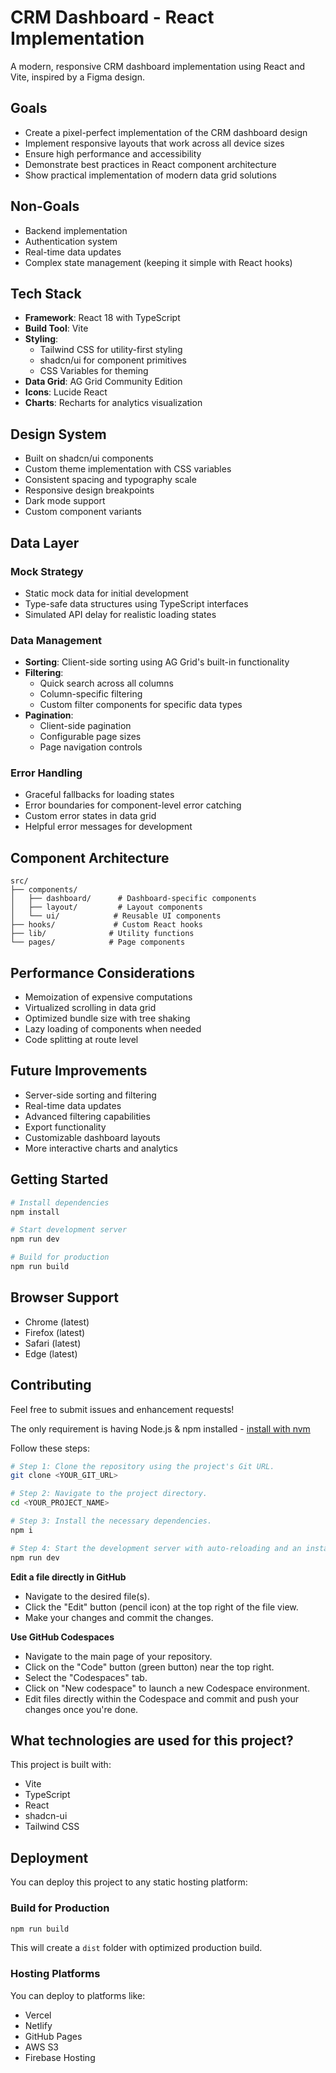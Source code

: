 # CRM Dashboard - React Implementation

A modern, responsive CRM dashboard implementation using React and Vite, inspired by a Figma design.

## Goals
- Create a pixel-perfect implementation of the CRM dashboard design
- Implement responsive layouts that work across all device sizes
- Ensure high performance and accessibility
- Demonstrate best practices in React component architecture
- Show practical implementation of modern data grid solutions

## Non-Goals
- Backend implementation
- Authentication system
- Real-time data updates
- Complex state management (keeping it simple with React hooks)

## Tech Stack
- **Framework**: React 18 with TypeScript
- **Build Tool**: Vite
- **Styling**: 
  - Tailwind CSS for utility-first styling
  - shadcn/ui for component primitives
  - CSS Variables for theming
- **Data Grid**: AG Grid Community Edition
- **Icons**: Lucide React
- **Charts**: Recharts for analytics visualization

## Design System
- Built on shadcn/ui components
- Custom theme implementation with CSS variables
- Consistent spacing and typography scale
- Responsive design breakpoints
- Dark mode support
- Custom component variants

## Data Layer
### Mock Strategy
- Static mock data for initial development
- Type-safe data structures using TypeScript interfaces
- Simulated API delay for realistic loading states

### Data Management
- **Sorting**: Client-side sorting using AG Grid's built-in functionality
- **Filtering**: 
  - Quick search across all columns
  - Column-specific filtering
  - Custom filter components for specific data types
- **Pagination**: 
  - Client-side pagination
  - Configurable page sizes
  - Page navigation controls

### Error Handling
- Graceful fallbacks for loading states
- Error boundaries for component-level error catching
- Custom error states in data grid
- Helpful error messages for development

## Component Architecture
```
src/
├── components/
│   ├── dashboard/      # Dashboard-specific components
│   ├── layout/         # Layout components
│   └── ui/            # Reusable UI components
├── hooks/             # Custom React hooks
├── lib/              # Utility functions
└── pages/            # Page components
```

## Performance Considerations
- Memoization of expensive computations
- Virtualized scrolling in data grid
- Optimized bundle size with tree shaking
- Lazy loading of components when needed
- Code splitting at route level

## Future Improvements
- Server-side sorting and filtering
- Real-time data updates
- Advanced filtering capabilities
- Export functionality
- Customizable dashboard layouts
- More interactive charts and analytics

## Getting Started
```bash
# Install dependencies
npm install

# Start development server
npm run dev

# Build for production
npm run build
```

## Browser Support
- Chrome (latest)
- Firefox (latest)
- Safari (latest)
- Edge (latest)

## Contributing
Feel free to submit issues and enhancement requests!

The only requirement is having Node.js & npm installed - [install with nvm](https://github.com/nvm-sh/nvm#installing-and-updating)

Follow these steps:

```sh
# Step 1: Clone the repository using the project's Git URL.
git clone <YOUR_GIT_URL>

# Step 2: Navigate to the project directory.
cd <YOUR_PROJECT_NAME>

# Step 3: Install the necessary dependencies.
npm i

# Step 4: Start the development server with auto-reloading and an instant preview.
npm run dev
```

**Edit a file directly in GitHub**

- Navigate to the desired file(s).
- Click the "Edit" button (pencil icon) at the top right of the file view.
- Make your changes and commit the changes.

**Use GitHub Codespaces**

- Navigate to the main page of your repository.
- Click on the "Code" button (green button) near the top right.
- Select the "Codespaces" tab.
- Click on "New codespace" to launch a new Codespace environment.
- Edit files directly within the Codespace and commit and push your changes once you're done.

## What technologies are used for this project?

This project is built with:

- Vite
- TypeScript
- React
- shadcn-ui
- Tailwind CSS

## Deployment

You can deploy this project to any static hosting platform:

### Build for Production
```bash
npm run build
```

This will create a `dist` folder with optimized production build.

### Hosting Platforms
You can deploy to platforms like:
- Vercel
- Netlify
- GitHub Pages
- AWS S3
- Firebase Hosting
